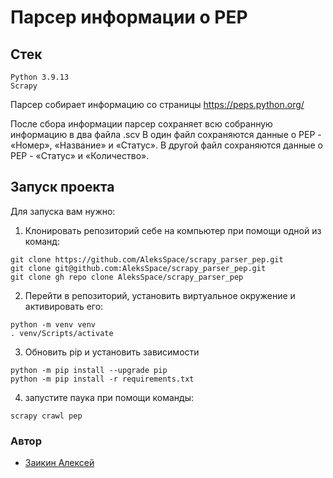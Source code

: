# Парсер информации о PEP
## Стек
```
Python 3.9.13
Scrapy
```
Парсер собирает информацию со страницы https://peps.python.org/

После сбора информации парсер сохраняет всю собранную информацию в два файла .scv
В один файл сохраняются данные о PEP - «Номер», «Название» и «Статус».
В другой файл сохраняются данные о PEP - «Статус» и «Количество».

## Запуск проекта
Для запуска вам нужно:
1) Клонировать репозиторий себе на компьютер при помощи одной из команд:
```
git clone https://github.com/AleksSpace/scrapy_parser_pep.git
git clone git@github.com:AleksSpace/scrapy_parser_pep.git
git clone gh repo clone AleksSpace/scrapy_parser_pep
```
2) Перейти в репозиторий, установить виртуальное окружение и активировать его:
```
python -m venv venv
. venv/Scripts/activate
```
3) Обновить pip и установить зависимости
```
python -m pip install --upgrade pip
python -m pip install -r requirements.txt
```
4) запустите паука при помощи команды:
```
scrapy crawl pep
```

### Автор
- [Заикин Алексей](https://github.com/AleksSpace "GitHub аккаунт")
